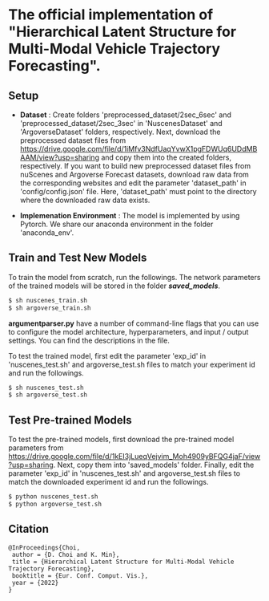 # The official implementation of "Hierarchical Latent Structure for Multi-Modal Vehicle Trajectory Forecasting".

## Setup
 
+ **Dataset** : Create folders 'preprocessed_dataset/2sec_6sec' and 'preprocessed_dataset/2sec_3sec' in 
'NuscenesDataset' and 'ArgoverseDataset' folders, respectively. Next, download the preprocessed dataset files from https://drive.google.com/file/d/1iMfv3NdfUaqYvwX1pgFDWUq6UDdMBAAM/view?usp=sharing and copy them into the created folders, respectively. If you want to build new preprocessed dataset files from nuScenes and Argoverse Forecast datasets, download raw data from the corresponding websites and edit the parameter 'dataset_path' in 'config/config.json' file. Here, 'dataset_path' must point to the directory where the downloaded raw data exists. 


+ **Implemenation Environment** : The model is implemented by using Pytorch. We share our anaconda environment in the folder 'anaconda_env'.


## Train and Test New Models
To train the model from scratch, run the followings. The network parameters of the trained models will be stored in the folder ***saved_models***.
```sh
$ sh nuscenes_train.sh
$ sh argoverse_train.sh
```

**argumentparser.py** have a number of command-line flags that you can use to configure the model architecture, hyperparameters, and input / output settings. You can find the descriptions in the file.


To test the trained model, first edit the parameter 'exp_id' in 'nuscenes_test.sh' and argoverse_test.sh files to match your experiment id and run the followings.
```sh
$ sh nuscenes_test.sh
$ sh argoverse_test.sh
```

## Test Pre-trained Models
To test the pre-trained models, first download the pre-trained model parameters from https://drive.google.com/file/d/1kEI3jLueqVejvim_Moh4909yBFQG4jaF/view?usp=sharing. Next, copy them into 'saved_models' folder. Finally, edit the parameter 'exp_id' in 'nuscenes_test.sh' and argoverse_test.sh files to match the downloaded experiment id and run the followings.
```sh
$ python nuscenes_test.sh
$ python argoverse_test.sh
```

## Citation
```
@InProceedings{Choi,
 author = {D. Choi and K. Min},
 title = {Hierarchical Latent Structure for Multi-Modal Vehicle Trajectory Forecasting},
 booktitle = {Eur. Conf. Comput. Vis.},
 year = {2022}
}
```

